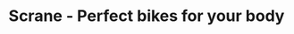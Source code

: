 ---
title: "Scrane - Perfect bikes for your body"
url: /neuenmarkt/scrane-perfect-bikes-for-your-body/
shop: Fahrrad
---